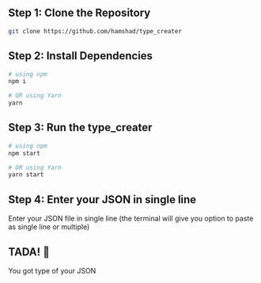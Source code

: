 ## Step 1: Clone the Repository

```bash
git clone https://github.com/hamshad/type_creater
```

## Step 2: Install Dependencies

```bash
# using npm
npm i

# OR using Yarn
yarn
```

## Step 3: Run the type_creater

```bash
# using npm
npm start

# OR using Yarn
yarn start
```

## Step 4: Enter your JSON in single line

Enter your JSON file in single line (the terminal will give you option to paste as single line or multiple)

## TADA! :tada:

You got type of your JSON
